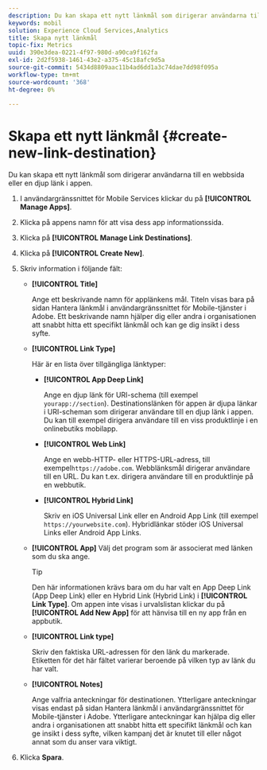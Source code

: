 ```yaml
---
description: Du kan skapa ett nytt länkmål som dirigerar användarna till en webbsida eller en djup länk i appen.
keywords: mobil
solution: Experience Cloud Services,Analytics
title: Skapa nytt länkmål
topic-fix: Metrics
uuid: 390e3dea-0221-4f97-980d-a90ca9f162fa
exl-id: 2d2f5938-1461-43e2-a375-45c18afc9d5a
source-git-commit: 5434d8809aac11b4ad6dd1a3c74dae7dd98f095a
workflow-type: tm+mt
source-wordcount: '368'
ht-degree: 0%

---
```


# Skapa ett nytt länkmål {#create-new-link-destination}

Du kan skapa ett nytt länkmål som dirigerar användarna till en webbsida eller en djup länk i appen.

1. I användargränssnittet för Mobile Services klickar du på **[!UICONTROL Manage Apps]**.
1. Klicka på appens namn för att visa dess app informationssida.
1. Klicka på **[!UICONTROL Manage Link Destinations]**.
1. Klicka på **[!UICONTROL Create New]**.
1. Skriv information i följande fält:
   * **[!UICONTROL Title]**

      Ange ett beskrivande namn för applänkens mål. Titeln visas bara på sidan Hantera länkmål i användargränssnittet för Mobile-tjänster i Adobe. Ett beskrivande namn hjälper dig eller andra i organisationen att snabbt hitta ett specifikt länkmål och kan ge dig insikt i dess syfte.

   * **[!UICONTROL Link Type]**

      Här är en lista över tillgängliga länktyper:

      * **[!UICONTROL App Deep Link]**

         Ange en djup länk för URI-schema (till exempel `yourapp://section`). Destinationslänken för appen är djupa länkar i URI-scheman som dirigerar användare till en djup länk i appen. Du kan till exempel dirigera användare till en viss produktlinje i en onlinebutiks mobilapp.

      * **[!UICONTROL Web Link]**

         Ange en webb-HTTP- eller HTTPS-URL-adress, till exempel`https://adobe.com`. Webblänksmål dirigerar användare till en URL. Du kan t.ex. dirigera användare till en produktlinje på en webbutik.

      * **[!UICONTROL Hybrid Link]**

         Skriv en iOS Universal Link eller en Android App Link (till exempel `https://yourwebsite.com`). Hybridlänkar stöder iOS Universal Links eller Android App Links.
   * **[!UICONTROL App]**
Välj det program som är associerat med länken som du ska ange.

      >[!TIP]
      >
      >Den här informationen krävs bara om du har valt en App Deep Link (App Deep Link) eller en Hybrid Link (Hybrid Link) i **[!UICONTROL Link Type]**. Om appen inte visas i urvalslistan klickar du på **[!UICONTROL Add New App]** för att hänvisa till en ny app från en appbutik.

   * **[!UICONTROL Link type]**

      Skriv den faktiska URL-adressen för den länk du markerade. Etiketten för det här fältet varierar beroende på vilken typ av länk du har valt.

   * **[!UICONTROL Notes]**

      Ange valfria anteckningar för destinationen. Ytterligare anteckningar visas endast på sidan Hantera länkmål i användargränssnittet för Mobile-tjänster i Adobe. Ytterligare anteckningar kan hjälpa dig eller andra i organisationen att snabbt hitta ett specifikt länkmål och kan ge insikt i dess syfte, vilken kampanj det är knutet till eller något annat som du anser vara viktigt.


1. Klicka **Spara**.
